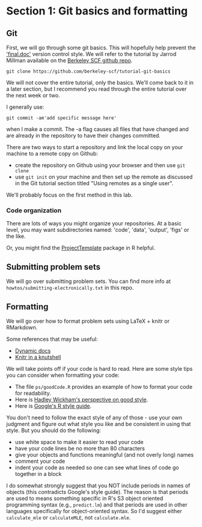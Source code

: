 # Section 1: Git basics and formatting

## Git

First, we will go through some git basics. This will hopefully help prevent the
['final.doc'](http://www.phdcomics.com/comics/archive.php?comicid=1531) version
control style. We will refer to the tutorial by Jarrod Millman available on the
[Berkeley SCF github
repo](https://github.com/berkeley-scf/tutorial-git-basics).

```
git clone https://github.com/berkeley-scf/tutorial-git-basics
```

We will not cover the entire tutorial, only the basics. We'll come back to it in a later section, but I recommend you read through the entire tutorial over the next week or two.

I generally use:

`git commit -am'add specific message here'`

when I make a commit. The -a flag causes all files that have changed and are already in the repository to have their changes committed.

There are two ways to start a repository and link the local copy on your machine to a remote copy on Github:

- create the repository on Github using your browser and then use `git clone`
- use `git init` on your machine and then set up the remote as discussed in the Git tutorial section titled "Using remotes as a single user".

We'll probably focus on the first method in this lab. 

### Code organization

There are lots of ways you might organize your repositories. At a basic level, you may want subdirectories named: 'code', 'data', 'output', 'figs' or the like.

Or, you might find the
[ProjectTemplate](http://www.johnmyleswhite.com/notebook/2010/08/26/projecttemplate/)
package in R helpful.

## Submitting problem sets

We will go over submitting problem sets. You can find more info at
`howtos/submitting-electronically.txt` in this repo.

## Formatting

We will go over how to format problem sets using LaTeX + knitr or RMarkdown.

Some references that may be useful:

- [Dynamic docs](https://github.com/berkeley-scf/tutorial-dynamic-docs)
- [Knitr in a knutshell](http://kbroman.org/knitr_knutshell/)

We will take points off if your code is hard to read. Here are some style tips you can consider when formatting your code:

- The file `ps/goodCode.R` provides an example of how to format your code for readability.
- Here is [Hadley Wickham's perspective on good style](http://adv-r.had.co.nz/Style.html).
- Here is [Google's R style guide](https://google.github.io/styleguide/Rguide.xml).

You don't need to follow the exact style of any of those - use your own judgment and figure out what style you like and be consistent in using that style. But you should do the following:

 - use white space to make it easier to read your code
 - have your code lines be no more than 80 characters
 - give your objects and functions meaningful (and not overly long) names
 - comment your code
 - indent your code as needed so one can see what lines of code go together in a block

I do somewhat strongly suggest that you NOT include periods in names of objects (this contradicts Google's style guide). The reason is that periods are used to means something specific in R's S3 object oriented programming syntax (e.g., `predict.lm`) and that periods are used in other languages specifically for object-oriented syntax. So I'd suggest either `calculate_mle` or `calculateMLE`, not `calculate.mle`. 
